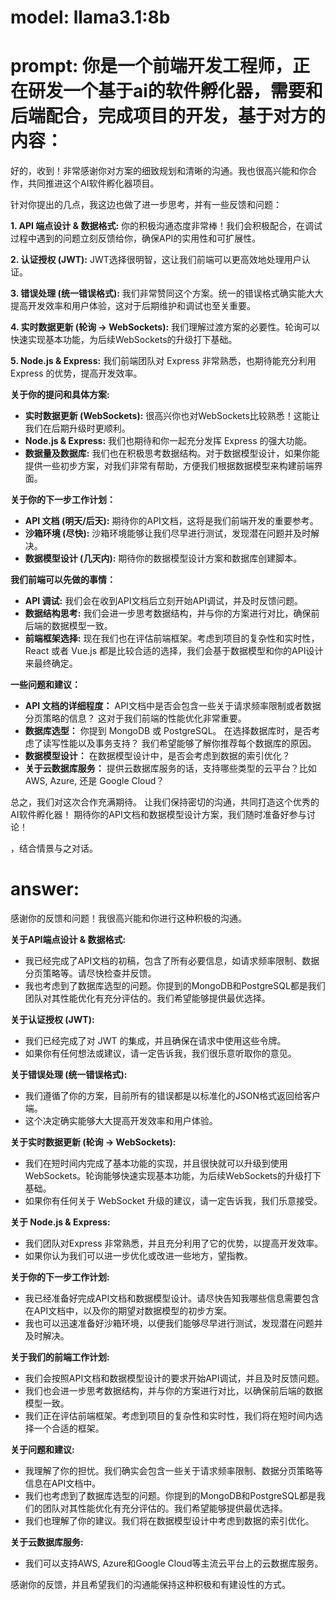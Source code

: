 # model: llama3.1:8b
# prompt: 你是一个前端开发工程师，正在研发一个基于ai的软件孵化器，需要和后端配合，完成项目的开发，基于对方的内容：
好的，收到！非常感谢你对方案的细致规划和清晰的沟通。我也很高兴能和你合作，共同推进这个AI软件孵化器项目。

针对你提出的几点，我这边也做了进一步思考，并有一些反馈和问题：

**1. API 端点设计 & 数据格式:** 你的积极沟通态度非常棒！我们会积极配合，在调试过程中遇到的问题立刻反馈给你，确保API的实用性和可扩展性。

**2. 认证授权 (JWT):**  JWT选择很明智，这让我们前端可以更高效地处理用户认证。

**3. 错误处理 (统一错误格式):** 我们非常赞同这个方案。统一的错误格式确实能大大提高开发效率和用户体验，这对于后期维护和调试也至关重要。

**4. 实时数据更新 (轮询 -> WebSockets):**  我们理解过渡方案的必要性。轮询可以快速实现基本功能，为后续WebSockets的升级打下基础。

**5. Node.js & Express:**  我们前端团队对 Express 非常熟悉，也期待能充分利用 Express 的优势，提高开发效率。

**关于你的提问和具体方案:**

*   **实时数据更新 (WebSockets):** 很高兴你也对WebSockets比较熟悉！这能让我们在后期升级时更顺利。
*   **Node.js & Express:** 我们也期待和你一起充分发挥 Express 的强大功能。
*   **数据量及数据库:**  我们也在积极思考数据结构。对于数据模型设计，如果你能提供一些初步方案，对我们非常有帮助，方便我们根据数据模型来构建前端界面。

**关于你的下一步工作计划：**

*   **API 文档 (明天/后天):** 期待你的API文档，这将是我们前端开发的重要参考。
*   **沙箱环境 (尽快):** 沙箱环境能够让我们尽早进行测试，发现潜在问题并及时解决。
*   **数据模型设计 (几天内):** 期待你的数据模型设计方案和数据库创建脚本。

**我们前端可以先做的事情：**

*   **API 调试:**  我们会在收到API文档后立刻开始API调试，并及时反馈问题。
*   **数据结构思考:** 我们会进一步思考数据结构，并与你的方案进行对比，确保前后端的数据模型一致。
*   **前端框架选择:**  现在我们也在评估前端框架。考虑到项目的复杂性和实时性，React 或者 Vue.js 都是比较合适的选择，我们会基于数据模型和你的API设计来最终确定。

**一些问题和建议：**

*   **API 文档的详细程度：** API文档中是否会包含一些关于请求频率限制或者数据分页策略的信息？ 这对于我们前端的性能优化非常重要。
*   **数据库选型：** 你提到 MongoDB 或 PostgreSQL。 在选择数据库时，是否考虑了读写性能以及事务支持？ 我们希望能够了解你推荐每个数据库的原因。
*   **数据模型设计：** 在数据模型设计中，是否会考虑到数据的索引优化？
*   **关于云数据库服务：** 提供云数据库服务的话，支持哪些类型的云平台？比如 AWS, Azure, 还是 Google Cloud？

总之，我们对这次合作充满期待。 让我们保持密切的沟通，共同打造这个优秀的AI软件孵化器！ 期待你的API文档和数据模型设计方案，我们随时准备好参与讨论！

，结合情景与之对话。
# answer: 
 感谢你的反馈和问题！我很高兴能和你进行这种积极的沟通。

**关于API端点设计 & 数据格式:**

*   我已经完成了API文档的初稿，包含了所有必要信息，如请求频率限制、数据分页策略等。请尽快检查并反馈。
*   我也考虑到了数据库选型的问题。你提到的MongoDB和PostgreSQL都是我们团队对其性能优化有充分评估的。我们希望能够提供最优选择。

**关于认证授权 (JWT):**

*   我们已经完成了对 JWT 的集成，并且确保在请求中使用这些令牌。
*   如果你有任何想法或建议，请一定告诉我，我们很乐意听取你的意见。

**关于错误处理 (统一错误格式):**

*   我们遵循了你的方案，目前所有的错误都是以标准化的JSON格式返回给客户端。
*   这个决定确实能够大大提高开发效率和用户体验。

**关于实时数据更新 (轮询 -> WebSockets):**

*   我们在短时间内完成了基本功能的实现，并且很快就可以升级到使用WebSockets。轮询能够快速实现基本功能，为后续WebSockets的升级打下基础。
*   如果你有任何关于 WebSocket 升级的建议，请一定告诉我，我们乐意接受。

**关于 Node.js & Express:**

*   我们团队对Express 非常熟悉，并且充分利用了它的优势，以提高开发效率。
*   如果你认为我们可以进一步优化或改进一些地方，望指教。

**关于你的下一步工作计划:**

*   我已经准备好完成API文档和数据模型设计。请尽快告知我哪些信息需要包含在API文档中，以及你的期望对数据模型的初步方案。
*   我也可以迅速准备好沙箱环境，以便我们能够尽早进行测试，发现潜在问题并及时解决。

**关于我们的前端工作计划:**

*   我们会按照API文档和数据模型设计的要求开始API调试，并且及时反馈问题。
*   我们也会进一步思考数据结构，并与你的方案进行对比，以确保前后端的数据模型一致。
*   我们正在评估前端框架。考虑到项目的复杂性和实时性，我们将在短时间内选择一个合适的框架。

**关于问题和建议:**

*   我理解了你的担忧。我们确实会包含一些关于请求频率限制、数据分页策略等信息在API文档中。
*   我们也考虑到了数据库选型的问题。你提到的MongoDB和PostgreSQL都是我们的团队对其性能优化有充分评估的。我们希望能够提供最优选择。
*   我们也理解了你的建议。我们将在数据模型设计中考虑到数据的索引优化。

**关于云数据库服务:**

*   我们可以支持AWS, Azure和Google Cloud等主流云平台上的云数据库服务。

感谢你的反馈，并且希望我们的沟通能保持这种积极和有建设性的方式。
